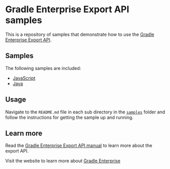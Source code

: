 # Gradle Enterprise Export API samples

This is a repository of samples that demonstrate how to use the [Gradle Enterprise Export API][manual].

## Samples

The following samples are included:

- [JavaScript]
- [Java]

## Usage

Navigate to the `README.md` file in each sub directory in the [`samples`][samples] folder and follow the instructions for getting the sample up and running.

## Learn more

Read the [Gradle Enterprise Export API manual][manual] to learn more about the export API.

Visit the website to learn more about [Gradle Enterprise]

[samples]: samples
[JavaScript]: samples/javascript
[Java]: samples/java
[manual]: https://docs.gradle.com/enterprise/export-api
[Gradle Enterprise]: https://gradle.com
